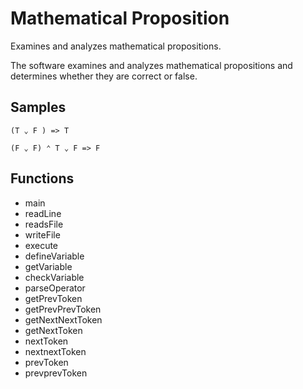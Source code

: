 # Mathematical Proposition
Examines and analyzes mathematical propositions.

The software examines and analyzes mathematical propositions and determines whether they are correct or false.

## Samples

```
(T ⌄ F ) => T
```

```
(F ⌄ F) ⌃ T ⌄ F => F
```

## Functions

- main
- readLine
- readsFile
- writeFile
- execute
- defineVariable
- getVariable
- checkVariable
- parseOperator
- getPrevToken
- getPrevPrevToken
- getNextNextToken
- getNextToken
- nextToken
- nextnextToken
- prevToken
- prevprevToken

